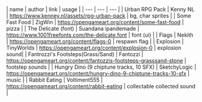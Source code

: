 | name | author | link | usage |
| --- | --- | --- |
| Urban RPG Pack | Kenny NL | https://www.kenney.nl/assets/rpg-urban-pack | bg, char sprites |
| Some Fast Food | ZigWin | https://opengameart.org/content/some-fast-food | pizza |
| The Delicate (font) | Suandana ipandemade | https://www.1001freefonts.com/the-delicate.font | font (ui) |
| Flags | Nekith | https://opengameart.org/content/flags-0 | respawn flag |
| Explosion | TinyWorlds | https://opengameart.org/content/explosion-0 | explosion sound|
| Fantrozzi's Footsteps(Grass/Sand) | Fantozzi | https://opengameart.org/content/fantozzis-footsteps-grasssand-stone | footstep sounds |
| Hungry Dino (9 chiptune tracks, 10 SFX) | SketchyLogic | https://opengameart.org/content/hungry-dino-9-chiptune-tracks-10-sfx | music |
| Rabbit Eating | Voltiment555 | https://opengameart.org/content/rabbit-eating | collectable collected sound |
